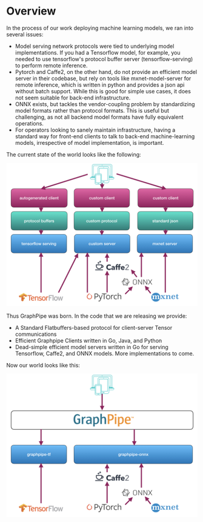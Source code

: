 # Overview

In the process of our work deploying machine learning models, we ran into
several issues:

* Model serving network protocols were tied to underlying model implementations.
  If you had a Tensorflow model, for example, you needed to use tensorflow's 
  protocol buffer server (tensorflow-serving) to perform remote inference.
* Pytorch and Caffe2, on the other hand, do not provide an efficient model server
  in their codebase, but rely on tools like mxnet-model-server for remote inference,
  which is written in python and provides a json api without batch support.
  While this is good for simple use cases, it does not seem suitable for
  back-end infrastructure.
* ONNX exists, but tackles the vendor-coupling problem by standardizing model
  formats rather than protocol formats. This is useful but challenging, as 
  not all backend model formats have fully equivalent operations.
* For operators looking to sanely maintain infrastructure, having a standard way
  for front-end clients to talk to back-end machine-learning models,
  irrespective of model implementation, is important.

The current state of the world looks like the following:

![image](_media/gparch.001.jpeg)

Thus GraphPipe was born.  In the code that we are releasing we provide:

* A Standard Flatbuffers-based protocol for client-server Tensor communications
* Efficient Graphpipe Clients written in Go, Java, and Python
* Dead-simple efficient model servers written in Go for serving Tensorflow,
  Caffe2, and ONNX models.  More implementations to come.

Now our world looks like this:

![image](_media/gparch.002.jpeg)

